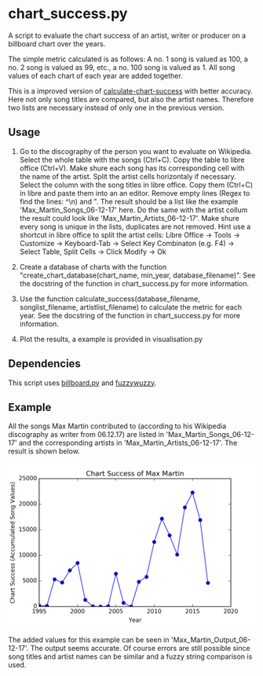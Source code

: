 # chart_success.py
A script to evaluate the chart success of an artist, writer or producer on a billboard chart over the years. 

The simple metric calculated is as follows: A no. 1 song is valued as 100, a no. 2 song is valued as 99, etc., a no. 100 song is valued as 1. All song values of each chart of each year are added together.

This is a improved version of [calculate-chart-success](https://github.com/3ngthrust/calculate-chart-success) with better accuracy. Here not only song titles are compared, but also the artist names. Therefore two lists are necessary instead of only one in the previous version.

Usage
-----
1. Go to the discography of the person you want to evaluate on Wikipedia. Select the whole table with the songs (Ctrl+C). Copy the table to libre office (Ctrl+V). Make shure each song has its corresponding cell with the name of the artist. Split the artist cells horizontaly if necessary. Select the column with the song titles in libre office. Copy them (Ctrl+C) in libre and paste them into an an editor. Remove empty lines (Regex to find the lines: ^\n) and ". The result should be a list like the example 'Max_Martin_Songs_06-12-17' here. Do the same with the artist collum the result could look like 'Max_Martin_Artists_06-12-17'. Make shure every song is unique in the lists, duplicates are not removed.
Hint use a shortcut in libre office to split the artist cells: Libre Office -> Tools -> Customize -> Keyboard-Tab -> Select Key Combinaton (e.g. F4) -> Select Table, Split Cells -> Click Modify -> Ok 

2. Create a database of charts with the function "create_chart_database(chart_name, min_year, database_filename)". See the docstring of the function in chart_success.py for more information.

3. Use the function calculate_success(database_filename, songlist_filename, artistlist_filename) to calculate the metric for each year. See the docstring of the function in chart_success.py for more information.

3. Plot the results, a example is provided in visualisation.py

Dependencies
------------
This script uses [billboard.py](https://github.com/guoguo12/billboard-charts) and [fuzzywuzzy](https://github.com/seatgeek/fuzzywuzzy).

Example
-------
All the songs Max Martin contributed to (according to his Wikipedia discography as writer from 06.12.17) are listed in 'Max_Martin_Songs_06-12-17' and the corresponding artists in 'Max_Martin_Artists_06-12-17'. The result is shown below.

![](https://raw.githubusercontent.com/3ngthrust/calculate-chart-success-2/master/Max_Martin_Chart_Success.png)

The added values for this example can be seen in 'Max_Martin_Output_06-12-17'. The output seems accurate. Of course errors are still possible since song titles and artist names can be similar and a fuzzy string comparison is used.

